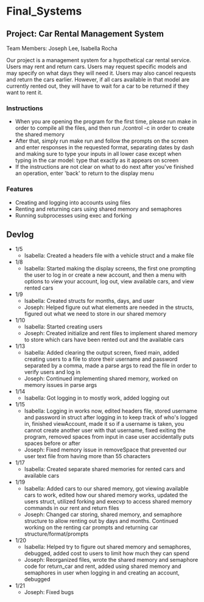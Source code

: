# Final_Systems

## Project: Car Rental Management System ##
Team Members: Joseph Lee, Isabella Rocha

Our project is a management system for a hypothetical car rental service. Users may rent and return cars. Users may request specific models and may specify on what days they will need it. Users may also cancel requests and return the cars earlier. However, if all cars available in that model are currently rented out, they will have to wait for a car to be returned if they want to rent it.

### Instructions ###
* When you are opening the program for the first time, please run make in order to compile all the files, and then run ./control -c in order to create the shared memory
* After that, simply run make run and follow the prompts on the screen and enter responses in the requested format, separating dates by dash and making sure to type your inputs in all lower case except when typing in the car model: type that exactly as it appears on screen
* If the instructions are not clear on what to do next after you've finished an operation, enter 'back' to return to the display menu


### Features ###
* Creating and logging into accounts using files
* Renting and returning cars using shared memory and semaphores
* Running subprocesses using exec and forking

## Devlog ##
* 1/5
  * Isabella: Created a headers file with a vehicle struct and a make file
* 1/8
  * Isabella: Started making the display screens, the first one prompting the user to log in or create a new account, and then a menu with options to view your account, log out, view available cars, and view rented cars
* 1/9
  * Isabella: Created structs for months, days, and user
  * Joseph: Helped figure out what elements are needed in the structs, figured out what we need to store in our shared memory
* 1/10
  * Isabella: Started creating users
  * Joseph: Created initialize and rent files to implement shared memory to store which cars have been rented out and the available cars
* 1/13
  * Isabella: Added clearing the output screen, fixed main, added creating users to a file to store their username and password separated by a comma, made a parse args to read the file in order to verify users and log in
  * Joseph: Continued implementing shared memory, worked on memory issues in parse args
* 1/14
  * Isabella: Got logging in to mostly work, added logging out
* 1/15
  * Isabella: Logging in works now, edited headers file, stored username and password in struct after logging in to keep track of who's logged in, finished viewAccount, made it so if a username is taken, you cannot create another user with that username, fixed exiting the program, removed spaces from input in case user accidentally puts spaces before or after
  * Joseph: Fixed memory issue in removeSpace that prevented our user text file from having more than 55 characters
* 1/17
  * Isabella: Created separate shared memories for rented cars and available cars
* 1/19
  * Isabella: Added cars to our shared memory, got viewing available cars to work, edited how our shared memory works, updated the users struct, utilized forking and execvp to access shared memory commands in our rent and return files
  * Joseph: Changed car storing, shared memory, and semaphore structure to allow renting out by days and months. Continued working on the renting car prompts and returning car structure/format/prompts
* 1/20
  * Isabella: Helped try to figure out shared memory and semaphores, debugged, added cost to users to limit how much they can spend
  * Joseph: Reorganized files, wrote the shared memory and semaphore code for return_car and rent, added using shared memory and semaphores in user when logging in and creating an account, debugged
* 1/21
  * Joseph: Fixed bugs
